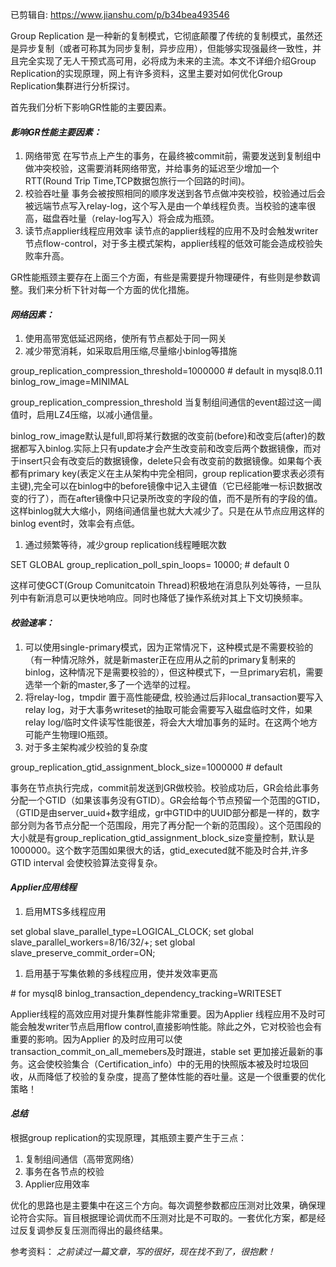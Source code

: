 已剪辑自: https://www.jianshu.com/p/b34bea493546

Group Replication 是一种新的复制模式，它彻底颠覆了传统的复制模式，虽然还是异步复制（或者可称其为同步复制，异步应用），但能够实现强最终一致性，并且完全实现了无人干预式高可用，必将成为未来的主流。本文不详细介绍Group Replication的实现原理，网上有许多资料，这里主要对如何优化Group Replication集群进行分析探讨。

首先我们分析下影响GR性能的主要因素。

#### *影响GR性能主要因素：*

1. 网络带宽
              在写节点上产生的事务，在最终被commit前，需要发送到复制组中做冲突校验，这需要消耗网络带宽，并给事务的延迟至少增加一个RTT(Round Trip Time,TCP数据包旅行一个回路的时间)。
2. 校验吞吐量
              事务会被按照相同的顺序发送到各节点做冲突校验，校验通过后会被远端节点写入relay-log，这个写入是由一个单线程负责。当校验的速率很高，磁盘吞吐量（relay-log写入）将会成为瓶颈。
3. 读节点applier线程应用效率
              读节点的applier线程的应用不及时会触发writer节点flow-control，对于多主模式架构，applier线程的低效可能会造成校验失败率升高。

GR性能瓶颈主要存在上面三个方面，有些是需要提升物理硬件，有些则是参数调整。我们来分析下针对每一个方面的优化措施。

#### *网络因素：*

1. 使用高带宽低延迟网络，使所有节点都处于同一网关
2. 减少带宽消耗，如采取启用压缩,尽量缩小binlog等措施

group_replication_compression_threshold=1000000 # default in mysql8.0.11
 binlog_row_image=MINIMAL

group_replication_compression_threshold 当复制组间通信的event超过这一阈值时，启用LZ4压缩，以减小通信量。

binlog_row_image默认是full,即将某行数据的改变前(before)和改变后(after)的数据都写入binlog.实际上只有update才会产生改变前和改变后两个数据镜像，而对于insert只会有改变后的数据镜像，delete只会有改变前的数据镜像。如果每个表都有primary key(表定义在主从架构中完全相同，group replication要求表必须有主键),完全可以在binlog中的before镜像中记入主键值（它已经能唯一标识数据改变的行了），而在after镜像中只记录所改变的字段的值，而不是所有的字段的值。这样binlog就大大缩小，网络间通信量也就大大减少了。只是在从节点应用这样的binlog event时，效率会有点低。

1. 通过频繁等待，减少group replication线程睡眠次数

SET GLOBAL group_replication_poll_spin_loops= 10000; # default 0

这样可使GCT(Group Comunitcatoin Thread)积极地在消息队列处等待，一旦队列中有新消息可以更快地响应。同时也降低了操作系统对其上下文切换频率。

#### *校验速率：*

1. 可以使用single-primary模式，因为正常情况下，这种模式是不需要校验的（有一种情况除外，就是新master正在应用从之前的primary复制来的binlog，这种情况下是需要校验的），但这种模式下，一旦primary宕机，需要选举一个新的master,多了一个选举的过程。
2. 将relay-log，tmpdir 置于高性能硬盘, 校验通过后非local_transaction要写入relay log，对于大事务writeset的抽取可能会需要写入磁盘临时文件，如果relay log/临时文件读写性能很差，将会大大增加事务的延时。在这两个地方可能产生物理IO瓶颈。
3. 对于多主架构减少校验的复杂度 

group_replication_gtid_assignment_block_size=1000000 # default

事务在节点执行完成，commit前发送到GR做校验。校验成功后，GR会给此事务分配一个GTID（如果该事务没有GTID）。GR会给每个节点预留一个范围的GTID，（GTID是由server_uuid+数字组成，gr中GTID中的UUID部分都是一样的，数字部分则为各节点分配一个范围段，用完了再分配一个新的范围段）。这个范围段的大小就是有group_replication_gtid_assignment_block_size变量控制，默认是1000000。这个数字范围如果很大的话，gtid_executed就不能及时合并,许多GTID interval 会使校验算法变得复杂。

#### *Applier应用线程*

1. 启用MTS多线程应用

set global slave_parallel_type=LOGICAL_CLOCK;
 set global slave_parallel_workers=8/16/32/+;
 set global slave_preserve_commit_order=ON;
 

1. 启用基于写集依赖的多线程应用，使并发效率更高

\# for mysql8
 binlog_transaction_dependency_tracking=WRITESET

Applier线程的高效应用对提升集群性能非常重要。因为Applier 线程应用不及时可能会触发writer节点启用flow control,直接影响性能。除此之外，它对校验也会有重要的影响。因为Applier 的及时应用可以使transaction_commit_on_all_memebers及时跟进，stable set 更加接近最新的事务。这会使校验集合（Certification_info）中的无用的快照版本被及时垃圾回收，从而降低了校验的复杂度，提高了整体性能的吞吐量。这是一个很重要的优化策略！

#### *总结*

根据group replication的实现原理，其瓶颈主要产生于三点：

1. 复制组间通信（高带宽网络）
2. 事务在各节点的校验
3. Applier应用效率

优化的思路也是主要集中在这三个方向。每次调整参数都应压测对比效果，确保理论符合实际。盲目根据理论调优而不压测对比是不可取的。一套优化方案，都是经过反复调参反复压测而得出的最终结果。

参考资料：
 *之前读过一篇文章，写的很好，现在找不到了，很抱歉！*
